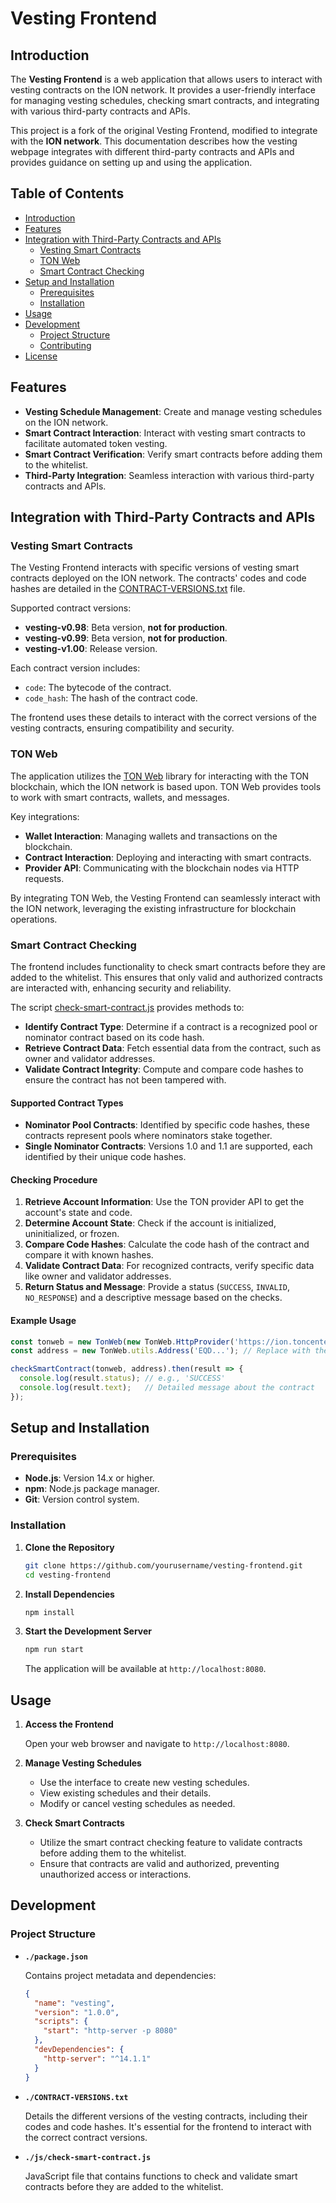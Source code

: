 # Vesting Frontend

## Introduction

The **Vesting Frontend** is a web application that allows users to interact with vesting contracts on the ION network. It provides a user-friendly interface for managing vesting schedules, checking smart contracts, and integrating with various third-party contracts and APIs.

This project is a fork of the original Vesting Frontend, modified to integrate with the **ION network**. This documentation describes how the vesting webpage integrates with different third-party contracts and APIs and provides guidance on setting up and using the application.

## Table of Contents

- [Introduction](#introduction)
- [Features](#features)
- [Integration with Third-Party Contracts and APIs](#integration-with-third-party-contracts-and-apis)
    - [Vesting Smart Contracts](#vesting-smart-contracts)
    - [TON Web](#ton-web)
    - [Smart Contract Checking](#smart-contract-checking)
- [Setup and Installation](#setup-and-installation)
    - [Prerequisites](#prerequisites)
    - [Installation](#installation)
- [Usage](#usage)
- [Development](#development)
    - [Project Structure](#project-structure)
    - [Contributing](#contributing)
- [License](#license)

## Features

- **Vesting Schedule Management**: Create and manage vesting schedules on the ION network.
- **Smart Contract Interaction**: Interact with vesting smart contracts to facilitate automated token vesting.
- **Smart Contract Verification**: Verify smart contracts before adding them to the whitelist.
- **Third-Party Integration**: Seamless interaction with various third-party contracts and APIs.

## Integration with Third-Party Contracts and APIs

### Vesting Smart Contracts

The Vesting Frontend interacts with specific versions of vesting smart contracts deployed on the ION network. The contracts' codes and code hashes are detailed in the [CONTRACT-VERSIONS.txt](./CONTRACT-VERSIONS.txt) file.

Supported contract versions:

- **vesting-v0.98**: Beta version, **not for production**.
- **vesting-v0.99**: Beta version, **not for production**.
- **vesting-v1.00**: Release version.

Each contract version includes:

- `code`: The bytecode of the contract.
- `code_hash`: The hash of the contract code.

The frontend uses these details to interact with the correct versions of the vesting contracts, ensuring compatibility and security.

### TON Web

The application utilizes the [TON Web](https://github.com/toncenter/tonweb) library for interacting with the TON blockchain, which the ION network is based upon. TON Web provides tools to work with smart contracts, wallets, and messages.

Key integrations:

- **Wallet Interaction**: Managing wallets and transactions on the blockchain.
- **Contract Interaction**: Deploying and interacting with smart contracts.
- **Provider API**: Communicating with the blockchain nodes via HTTP requests.

By integrating TON Web, the Vesting Frontend can seamlessly interact with the ION network, leveraging the existing infrastructure for blockchain operations.

### Smart Contract Checking

The frontend includes functionality to check smart contracts before they are added to the whitelist. This ensures that only valid and authorized contracts are interacted with, enhancing security and reliability.

The script [check-smart-contract.js](./js/check-smart-contract.js) provides methods to:

- **Identify Contract Type**: Determine if a contract is a recognized pool or nominator contract based on its code hash.
- **Retrieve Contract Data**: Fetch essential data from the contract, such as owner and validator addresses.
- **Validate Contract Integrity**: Compute and compare code hashes to ensure the contract has not been tampered with.

#### Supported Contract Types

- **Nominator Pool Contracts**: Identified by specific code hashes, these contracts represent pools where nominators stake together.
- **Single Nominator Contracts**: Versions 1.0 and 1.1 are supported, each identified by their unique code hashes.

#### Checking Procedure

1. **Retrieve Account Information**: Use the TON provider API to get the account's state and code.
2. **Determine Account State**: Check if the account is initialized, uninitialized, or frozen.
3. **Compare Code Hashes**: Calculate the code hash of the contract and compare it with known hashes.
4. **Validate Contract Data**: For recognized contracts, verify specific data like owner and validator addresses.
5. **Return Status and Message**: Provide a status (`SUCCESS`, `INVALID`, `NO_RESPONSE`) and a descriptive message based on the checks.

#### Example Usage

```javascript
const tonweb = new TonWeb(new TonWeb.HttpProvider('https://ion.toncenter.com/api/v2/jsonRPC'));
const address = new TonWeb.utils.Address('EQD...'); // Replace with the actual address

checkSmartContract(tonweb, address).then(result => {
  console.log(result.status); // e.g., 'SUCCESS'
  console.log(result.text);   // Detailed message about the contract
});
```

## Setup and Installation

### Prerequisites

- **Node.js**: Version 14.x or higher.
- **npm**: Node.js package manager.
- **Git**: Version control system.

### Installation

1. **Clone the Repository**

   ```bash
   git clone https://github.com/yourusername/vesting-frontend.git
   cd vesting-frontend
   ```

2. **Install Dependencies**

   ```bash
   npm install
   ```

3. **Start the Development Server**

   ```bash
   npm run start
   ```

   The application will be available at `http://localhost:8080`.

## Usage

1. **Access the Frontend**

   Open your web browser and navigate to `http://localhost:8080`.

2. **Manage Vesting Schedules**

    - Use the interface to create new vesting schedules.
    - View existing schedules and their details.
    - Modify or cancel vesting schedules as needed.

3. **Check Smart Contracts**

    - Utilize the smart contract checking feature to validate contracts before adding them to the whitelist.
    - Ensure that contracts are valid and authorized, preventing unauthorized access or interactions.

## Development

### Project Structure

- **`./package.json`**

  Contains project metadata and dependencies:

  ```json
  {
    "name": "vesting",
    "version": "1.0.0",
    "scripts": {
      "start": "http-server -p 8080"
    },
    "devDependencies": {
      "http-server": "^14.1.1"
    }
  }
  ```

- **`./CONTRACT-VERSIONS.txt`**

  Details the different versions of the vesting contracts, including their codes and code hashes. It's essential for the frontend to interact with the correct contract versions.

- **`./js/check-smart-contract.js`**

  JavaScript file that contains functions to check and validate smart contracts before they are added to the whitelist.

